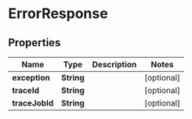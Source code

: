 
# ErrorResponse

## Properties
Name | Type | Description | Notes
------------ | ------------- | ------------- | -------------
**exception** | **String** |  |  [optional]
**traceId** | **String** |  |  [optional]
**traceJobId** | **String** |  |  [optional]



